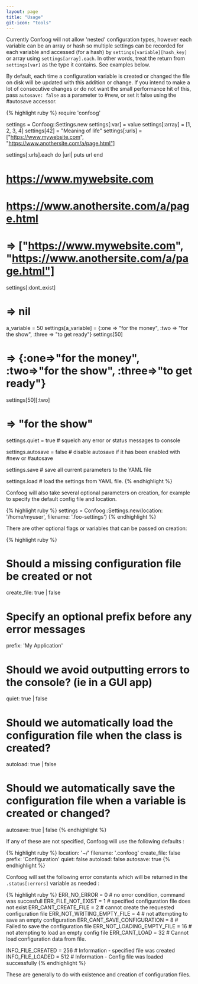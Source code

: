 ```yaml
---
layout: page
title: "Usage"
git-icon: "tools"
---
```

Currently Confoog will not allow 'nested' configuration types, however each variable can be an array or hash so multiple settings can be recorded for each variable and accessed (for a hash) by `settings[variable][hash_key]` or array using `settings[array].each`. In other words, treat the return from `settings[var]` as the type it contains. See examples below.

By default, each time a configuration variable is created or changed the file on disk will be updated with this addition or change. If you intend to make a lot of consecutive changes or do not want the small performance hit of this, pass `autosave: false` as a parameter to #new, or set it false using the #autosave accessor.

{% highlight ruby %}
require 'confoog'

settings = Confoog::Settings.new
settings[:var] = value
settings[:array] = [1, 2, 3, 4]
settings[42] = "Meaning of life"
settings[:urls] = ["https://www.mywebsite.com", "https://www.anothersite.com/a/page.html"]

settings[:urls].each do |url|
  puts url
end
# https://www.mywebsite.com
# https://www.anothersite.com/a/page.html
# => ["https://www.mywebsite.com", "https://www.anothersite.com/a/page.html"]

settings[:dont_exist]
# => nil

a_variable = 50
settings[a_variable] = {:one => "for the money", :two => "for the show", :three => "to get ready"}
settings[50]
# => {:one=>"for the money", :two=>"for the show", :three=>"to get ready"}
settings[50][:two]
# => "for the show"

settings.quiet = true # squelch any error or status messages to console

settings.autosave = false # disable autosave if it has been enabled with #new or #autosave

settings.save # save all current parameters to the YAML file

settings.load # load the settings from YAML file.
{% endhighlight %}

Confoog will also take several optional parameters on creation, for example to specify the default config file and location.

{% highlight ruby %}
settings = Confoog::Settings.new(location: '/home/myuser', filename: '.foo-settings')
{% endhighlight %}

There are other optional flags or variables that can be passed on creation:

{% highlight ruby %}
# Should a missing configuration file be created or not
create_file: true | false

# Specify an optional prefix before any error messages
prefix: 'My Application'

# Should we avoid outputting errors to the console? (ie in a GUI app)
quiet: true | false

# Should we automatically load the configuration file when the class is created?
autoload: true | false

# Should we automatically save the configuration file when a variable is created or changed?
autosave: true | false
{% endhighlight %}

If any of these are not specified, Confoog will use the following defaults :

{% highlight ruby %}
location: '~/'
filename: '.confoog'
create_file: false
prefix: 'Configuration'
quiet: false
autoload: false
autosave: true
{% endhighlight %}

Confoog will set the following error constants which will be returned in the `.status[:errors]` variable as needed :

{% highlight ruby %}
ERR_NO_ERROR = 0 # no error condition, command was succesfull
ERR_FILE_NOT_EXIST = 1 # specified configuration file does not exist
ERR_CANT_CREATE_FILE = 2 # cannot create the requested configuration file
ERR_NOT_WRITING_EMPTY_FILE = 4 # not attempting to save an empty configuration
ERR_CANT_SAVE_CONFIGURATION = 8 # Failed to save the configuration file
ERR_NOT_LOADING_EMPTY_FILE = 16 # not atempting to load an empty config file
ERR_CANT_LOAD = 32 # Cannot load configuration data from file.

INFO_FILE_CREATED = 256 # Information - specified file was created
INFO_FILE_LOADED = 512 # Information - Config file was loaded successfully
{% endhighlight %}

These are generally to do with existence and creation of configuration files.
